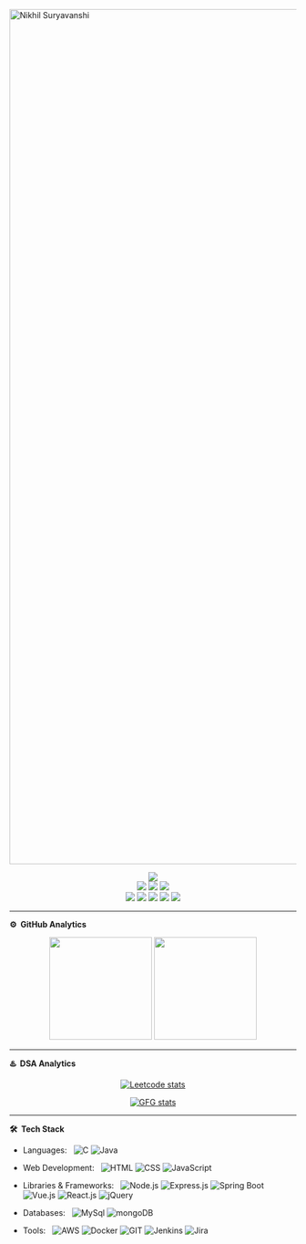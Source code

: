 <a href="https://nikhilpal2705.github.io"><img src="https://capsule-render.vercel.app/api?type=waving&color=gradient&height=250&text=%20Nikhil%20Suryavanshi%20" alt="Nikhil Suryavanshi" width="1500" /></a>
<p align="center">
    <a href="https://nikhilpal2705.github.io"><img src="https://img.shields.io/badge/Portfolio-%23000000.svg?style=for-the-badge&logo=firefox&logoColor=#FF7139" /></a>
    <br>
    <a href="https://www.linkedin.com/in/nikhilpal2705/"><img src="https://img.shields.io/badge/linkedin-%230077B5.svg?style=for-the-badge&logo=linkedin&logoColor=white" /></a>
    <a href="https://t.me/nikhilpal2705"><img src="https://img.shields.io/badge/Telegram-2CA5E0?style=for-the-badge&logo=telegram&logoColor=white" /></a>
    <a href="https://x.com/nikhilpal2705"><img src="https://img.shields.io/badge/X-%23000000.svg?style=for-the-badge&logo=X&logoColor=white" /></a>
    <br>
    <a href="https://leetcode.com/nikhilpal2705/"><img src="https://img.shields.io/badge/LeetCode-000000?style=for-the-badge&logo=LeetCode&logoColor=#d16c06" /></a>
    <a href="https://auth.geeksforgeeks.org/user/nikhilpal2705"><img src="https://img.shields.io/badge/GeeksforGeeks-gray?style=for-the-badge&logo=geeksforgeeks&logoColor=35914c" /></a>
    <a href="https://www.hackerrank.com/nikhilpal2705"><img src="https://img.shields.io/badge/-Hackerrank-2EC866?style=for-the-badge&logo=HackerRank&logoColor=white" /></a>
    <a href="https://codeforces.com/profile/nikhilpal2705"><img src="https://img.shields.io/badge/Codeforces-445f9d?style=for-the-badge&logo=Codeforces&logoColor=white" /></a>
    <a href="https://www.codechef.com/users/nikhilpal2705"><img src="https://img.shields.io/badge/CodeChef-%23964B00.svg?style=for-the-badge&logo=CodeChef&logoColor=white" /></a>
</p>

***

**⚙️ &nbsp;GitHub Analytics**
<p align="center">
        <img height="180em" src="https://github-readme-streak-stats-rust-zeta.vercel.app/?user=nikhilpal2705&theme=dark&hide_border=true" />
        <img height="180em" src="https://github-readme-stats.vercel.app/api/top-langs/?username=nikhilpal2705&exclude_repo=KNN-Image-Classification&show_icons=true&hide_border=true&layout=compact&langs_count=8&theme=dark"/>
</p>

***

**♨️ &nbsp;DSA Analytics**
<p align="center">
    <a href="https://leetcode.com/nikhilpal2705"><img src="https://leetcard.jacoblin.cool/nikhilpal2705?border=0&radius=10&theme=dark&ext=contest" alt="Leetcode stats"/></a>
</p>
         
<p align="center">
    <a href="https://auth.geeksforgeeks.org/user/nikhilpal2705/practice/"><img src="https://gfgstatscard.vercel.app/nikhilpal2705" alt="GFG stats"/></a>
</p>

***

**🛠 &nbsp;Tech Stack**
- Languages: &nbsp;
![C](https://img.shields.io/badge/-C-333333?style=flat&logo=C)
![Java](https://img.shields.io/badge/-Java-333333?style=flat&logo=openjdk)

- Web Development: &nbsp;
![HTML](https://img.shields.io/badge/-HTML-333333?style=flat-square&logo=html5)
![CSS](https://img.shields.io/badge/-CSS-333333?style=flat-square&logo=css3)
![JavaScript](https://img.shields.io/badge/-JavaScript-333333?style=flat-square&logo=javascript)

- Libraries & Frameworks: &nbsp;
![Node.js](https://img.shields.io/badge/-node.js-333333?style=flat&logo=node.js)
![Express.js](https://img.shields.io/badge/-express.js-333333?style=flat&logo=express)
![Spring Boot](https://img.shields.io/badge/-Spring-333333?style=flat&logo=spring)
![Vue.js](https://img.shields.io/badge/-Vue.js-333333?style=flat&logo=vuedotjs)
![React.js](https://img.shields.io/badge/-React.js-333333?style=flat&logo=react)
![jQuery](https://img.shields.io/badge/-jQuery-333333?style=flat&logo=jquery)

- Databases: &nbsp;
![MySql](https://img.shields.io/badge/-MySql-333333?style=flat&logo=mysql&logoColor=00FFFF)
![mongoDB](https://img.shields.io/badge/-mongoDB-333333?style=flat&logo=mongodb)

- Tools: &nbsp;
![AWS](https://img.shields.io/badge/-AWS-333333?style=flat&logo=amazon)
![Docker](https://img.shields.io/badge/-Docker-333333?style=flat&logo=docker)
![GIT](https://img.shields.io/badge/-Git-333333?style=flat&logo=git)
![Jenkins](https://img.shields.io/badge/-Jenkins-333333?style=flat&logo=jenkins)
![Jira](https://img.shields.io/badge/-Jira-333333?style=flat&logo=jira)

